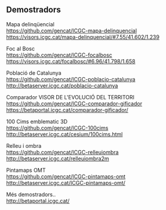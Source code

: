 ## Demostradors  

Mapa delinqüencial  
https://github.com/gencat/ICGC-mapa-delinquencial  
https://visors.icgc.cat/mapa-delinquencial/#7.55/41.602/1.239 

Foc al Bosc  
https://github.com/gencat/ICGC-focalbosc  
https://visors.icgc.cat/focalbosc/#6.96/41.798/1.658 

Població de Catalunya  
https://github.com/gencat/ICGC-poblacio-catalunya  
http://betaserver.icgc.cat/poblacio-catalunya 

Comparador VISOR DE L'EVOLUCIÓ DEL TERRITORI  
https://github.com/gencat/ICGC-comparador-gificador  
https://betaportal.icgc.cat/comparador-gificador/ 

100 Cims emblematic 3D  
https://github.com/gencat/ICGC-100cims  
http://betaserver.icgc.cat/cesium/100cims.html 

Relleu i ombra  
https://github.com/gencat/ICGC-relleuiombra  
http://betaserver.icgc.cat/relleuiombra2m 

Pintamaps OMT  
https://github.com/gencat/ICGC-pintamaps-omt  
http://betaserver.icgc.cat/ICGC-pintamaps-omt/ 

Més demostradors..  
http://betaportal.icgc.cat/ 